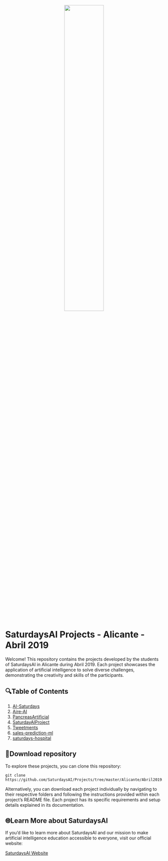 <p align="center"><img width="50%" src="https://saturdaysai.github.io/saturdaysai/images/logo.png" /></p>

# SaturdaysAI Projects - Alicante - Abril 2019

Welcome! This repository contains the projects developed by the students of SaturdaysAI in Alicante during Abril 2019. Each project showcases the application of artificial intelligence to solve diverse challenges, demonstrating the creativity and skills of the participants.

## 🔍Table of Contents

1) [AI-Saturdays](https://github.com/SaturdaysAI/Projects/tree/master/Alicante/Abril2019/AI-Saturdays)
2) [Aire-AI](https://github.com/SaturdaysAI/Projects/tree/master/Alicante/Abril2019/Aire-AI)
3) [PancreasArtificial](https://github.com/SaturdaysAI/Projects/tree/master/Alicante/Abril2019/PancreasArtificial)
4) [SaturdayAIProject](https://github.com/SaturdaysAI/Projects/tree/master/Alicante/Abril2019/SaturdayAIProject)
5) [Tweetments](https://github.com/SaturdaysAI/Projects/tree/master/Alicante/Abril2019/Tweetments)
6) [sales-prediction-ml](https://github.com/SaturdaysAI/Projects/tree/master/Alicante/Abril2019/sales-prediction-ml)
7) [saturdays-hospital](https://github.com/SaturdaysAI/Projects/tree/master/Alicante/Abril2019/saturdays-hospital)

## 💾Download repository

To explore these projects, you can clone this repository:
```
git clone https://github.com/SaturdaysAI/Projects/tree/master/Alicante/Abril2019.git
```
Alternatively, you can download each project individually by navigating to their respective folders and following the instructions provided within each project’s README file.
Each project has its specific requirements and setup details explained in its documentation.

## 🌐Learn More about SaturdaysAI

If you’d like to learn more about SaturdaysAI and our mission to make artificial intelligence education accessible to everyone, visit our official website:

[SaturdaysAI Website](https://saturdays.ai/)
